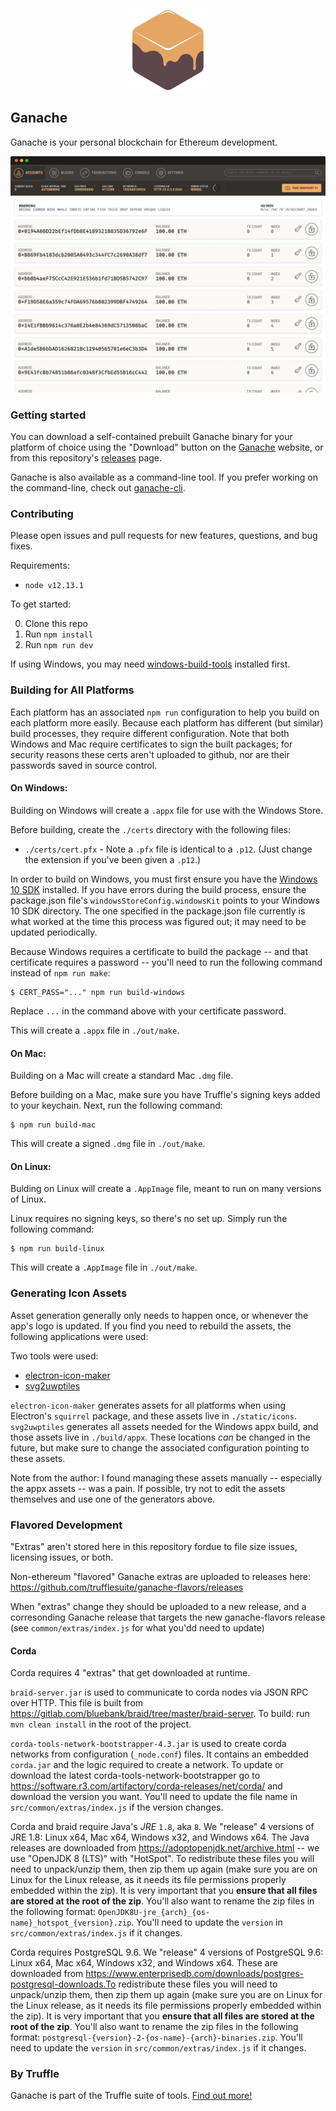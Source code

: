 <p align="center">
  <img src="https://github.com/trufflesuite/ganache-ui/blob/develop/static/icons/png/128x128.png?raw=true")
</p>

## Ganache

Ganache is your personal blockchain for Ethereum development. 

<p align="center">
  <img src="https://github.com/trufflesuite/ganache-ui/blob/develop/.github/images/ganache_screenshot.jpg?raw=true"/>
</p>

### Getting started

You can download a self-contained prebuilt Ganache binary for your platform of choice using the "Download" button on the [Ganache](https://trufflesuite.com/ganache/) website, or from this repository's [releases](https://github.com/trufflesuite/ganache/releases) page.

Ganache is also available as a command-line tool. If you prefer working on the command-line, check out [ganache-cli](https://github.com/trufflesuite/ganache-cli).

### Contributing

Please open issues and pull requests for new features, questions, and bug fixes.

Requirements:

- `node v12.13.1`

To get started:

0. Clone this repo
0. Run `npm install`
0. Run `npm run dev`

If using Windows, you may need [windows-build-tools](https://www.npmjs.com/package/windows-build-tools) installed first.

### Building for All Platforms

Each platform has an associated `npm run` configuration to help you build on each platform more easily. Because each platform has different (but similar) build processes, they require different configuration. Note that both Windows and Mac require certificates to sign the built packages; for security reasons these certs aren't uploaded to github, nor are their passwords saved in source control. 

#### On Windows:

Building on Windows will create a `.appx` file for use with the Windows Store.

Before building, create the `./certs` directory with the following files:

* `./certs/cert.pfx` - Note a `.pfx` file is identical to a `.p12`. (Just change the extension if you've been given a `.p12`.)

In order to build on Windows, you must first ensure you have the [Windows 10 SDK](https://developer.microsoft.com/en-us/windows/downloads/windows-10-sdk) installed. If you have errors during the build process, ensure the package.json file's `windowsStoreConfig.windowsKit` points to your Windows 10 SDK directory. The one specified in the package.json file currently is what worked at the time this process was figured out; it may need to be updated periodically.

Because Windows requires a certificate to build the package -- and that certificate requires a password -- you'll need to run the following command instead of `npm run make`:

```
$ CERT_PASS="..." npm run build-windows
```

Replace `...` in the command above with your certificate password.

This will create a `.appx` file in `./out/make`.

#### On Mac: 

Building on a Mac will create a standard Mac `.dmg` file.

Before building on a Mac, make sure you have Truffle's signing keys added to your keychain. Next, run the following command:

```
$ npm run build-mac
```

This will create a signed `.dmg` file in `./out/make`. 

#### On Linux: 

Bulding on Linux will create a `.AppImage` file, meant to run on many versions of Linux.

Linux requires no signing keys, so there's no set up. Simply run the following command:

```
$ npm run build-linux
```

This will create a `.AppImage` file in `./out/make`. 

### Generating Icon Assets

Asset generation generally only needs to happen once, or whenever the app's logo is updated. If you find you need to rebuild the assets, the following applications were used: 

Two tools were used:

* [electron-icon-maker](https://www.npmjs.com/package/electron-icon-maker)
* [svg2uwptiles](https://www.npmjs.com/package/svg2uwptiles)

`electron-icon-maker` generates assets for all platforms when using Electron's `squirrel` package, and these assets live in `./static/icons`. `svg2uwptiles` generates all assets needed for the Windows appx build, and those assets live in `./build/appx`. These locations *can* be changed in the future, but make sure to change the associated configuration pointing to these assets.

Note from the author: I found managing these assets manually -- especially the appx assets -- was a pain. If possible, try not to edit the assets themselves and use one of the generators above.

### Flavored Development

"Extras" aren't stored here in this repository fordue to file size issues, licensing issues, or both.

Non-ethereum "flavored" Ganache extras are uploaded to releases here: https://github.com/trufflesuite/ganache-flavors/releases

When "extras" change they should be uploaded to a new release, and a corresonding Ganache release that targets the new ganache-flavors release (see `common/extras/index.js` for what you'dd need to update)

#### Corda

Corda requires 4 "extras" that get downloaded at runtime.

`braid-server.jar` is used to communicate to corda nodes via JSON RPC over HTTP. This file is built from https://gitlab.com/bluebank/braid/tree/master/braid-server. To build: run `mvn clean install` in the root of the project.

`corda-tools-network-bootstrapper-4.3.jar` is used to create corda networks from configuration (`_node.conf`) files. It contains an embedded `corda.jar` and the logic required to create a network. To update or download the latest corda-tools-network-bootstrapper go to https://software.r3.com/artifactory/corda-releases/net/corda/ and download the version you want. You'll need to update the file name in `src/common/extras/index.js` if the version changes.

Corda and braid require Java's *JRE* `1.8`, aka `8`. We "release" 4 versions of JRE 1.8: Linux x64, Mac x64, Windows x32, and Windows x64. The Java releases are downloaded from https://adoptopenjdk.net/archive.html -- we use "OpenJDK 8 (LTS)" with "HotSpot". To redistribute these files you will need to unpack/unzip them, then zip them up again (make sure you are on Linux for the Linux release, as it needs its file permissions properly embedded within the zip). It is very important that you **ensure that all files are stored at the root of the zip**. You'll also want to rename the zip files in the following format: `OpenJDK8U-jre_{arch}_{os-name}_hotspot_{version}.zip`. You'll need to update the `version` in `src/common/extras/index.js` if it changes.

Corda requires PostgreSQL 9.6. We "release" 4 versions of PostgreSQL 9.6: Linux x64, Mac x64, Windows x32, and Windows x64. These are downloaded from https://www.enterprisedb.com/downloads/postgres-postgresql-downloads.To redistribute these files you will need to unpack/unzip them, then zip them up again (make sure you are on Linux for the Linux release, as it needs its file permissions properly embedded within the zip). It is very important that you **ensure that all files are stored at the root of the zip**. You'll also want to rename the zip files in the following format: `postgresql-{version}-2-{os-name}-{arch}-binaries.zip`. You'll need to update the `version` in `src/common/extras/index.js` if it changes.


### By Truffle

Ganache is part of the Truffle suite of tools. [Find out more!](https://trufflesuite.com)
